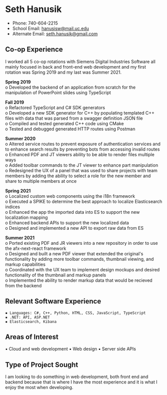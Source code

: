 # Seth Hanusik
- Phone: 740-604-2215
- School Email: hanusisw@mail.uc.edu
- Alternate Email: seth.hanusik@gmail.com

## Co-op Experience
I worked all 5 co-op rotations with Siemens Digital Industries Software all mainly focused in back and front-end web development and my first rotation was Spring 2019 and my last was Summer 2021.

__Spring 2019__ <br>
o Developed the backend of an application from scratch for the manipulation of PowerPoint slides using TypeScript <br>

__Fall 2019__ <br>
o Refactored TypeScript and C# SDK generators <br>
o Developed a new SDK generator for C++ by populating templated C++ files with data that was parsed from a swagger definition JSON file <br>
o Compiled and tested generated C++ code using CMake <br>
o Tested and debugged generated HTTP routes using Postman <br>

__Summer 2020__ <br>
o Altered service routes to prevent exposure of authentication services and to enhance search results by preventing bots from accessing invalid routes <br>
o Enhanced PDF and JT viewers ability to be able to render files multiple ways <br>
o Added toolbar commands to the JT viewer to enhance part manipulation <br>
o Redesigned the UX of a panel that was used to share projects with team members by adding the ability to select a role for the new member and share to multiple members at once <br>

__Spring 2021__ <br>
o Localized custom web components using the i18n framework <br>
o Executed a SPIKE to determine the best approach to localize Elasticsearch indices <br>
o Enhanced the app the imported data into ES to support the new localization mapping <br>
o Enhanced backend APIs to support the new localized data <br>
o Designed and implemented a new API to export raw data from ES <br>

__Summer 2021__ <br>
o Ported existing PDF and JR viewers into a new repository in order to use the afx-next-react framework <br>
o Designed and built a new PDF viewer that extended the original's functionality by adding more toolbar commands, thumbnail viewing, and markup capabilities <br>
o Coordinated with the UX team to implement design mockups and desired functionality of the thumbnail and markup panels <br>
o Implemented the ability to render markup data that would be recieved from the backend <br>

## Relevant Software Experience

```
▪ Languages: C#, C++, Python, HTML, CSS, JavaScript, TypeScript
▪ .NET: API, ASP.NET
▪ Elasticsearch, Kibana
```

## Areas of Interest
▪ Cloud and web development
▪ Web design
▪ Server side APIs

## Type of Project Sought
I am looking to do something in web development, both front end and backend because that is where I have the most experience and it is what I enjoy the most when developing.